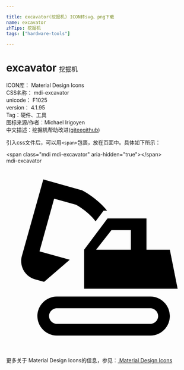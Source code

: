 ```yaml
---

title: excavator(挖掘机) ICON转svg、png下载
name: excavator
zhTips: 挖掘机
tags: ["hardware-tools"]

---
```


# excavator  <small style="font-size: 60%;font-weight: 100">挖掘机</small>


<div class="detail-page">
<p>
<span>
ICON库：
<span class="badge-secondary badge">Material Design Icons</span> 
</span>
<br/>
<span>
CSS名称：
<span class="badge-secondary badge">mdi-excavator</span> 
</span>
<br/>
<span>
unicode：
<span class="badge-secondary badge">F1025</span> 
<copy-btn content='F1025' btn-title=""></copy-btn>
<copy-btn :content='String.fromCodePoint(parseInt("F1025", 16))' btn-title="复制U"></copy-btn>
</span>
<br/>
<span>
version：
<span class="badge-secondary badge">4.1.95</span> 
</span><br/><span>Tag：<span class="badge-light badge"><router-link to="/tags/hardware-tools.html">硬件、工具</router-link></span></span>
<br/>
<span>图标来源/作者：<span class="badge-light badge">Michael Irigoyen</span></span> 
<br/>
<span class="zh-detail">中文描述：<span class="badge-primary badge">挖掘机</span><span class="help-link"><span>帮助改进</span>(<a href="https://gitee.com/liuwave/icon-helper/edit/master/json/material/excavator.json" target="_blank" rel="noopener noreferrer">gitee</a><a href="https://github.com/liuwave/icon-helper/edit/master/json/material/excavator.json" target="_blank" rel="noopener noreferrer">github</a></span>)</span><br/>
</p>
</div>
<div class="alert alert-dark">
  <i class="mdi mdi-excavator mdi-48px"></i>
  <i class="mdi mdi-excavator mdi-36px"></i>
  <i class="mdi mdi-excavator mdi-24px"></i>
  <i class="mdi mdi-excavator mdi-18px"></i>
</div>
<div>
  <p>引入css文件后，可以用<code>&lt;span&gt;</code>包裹，放在页面中。具体如下所示：    
  </p>
  <div class="alert alert-primary" style="font-size: 14px">
    &lt;span class="mdi mdi-excavator" aria-hidden="true"&gt;&lt;/span&gt;
    <copy-btn content='<span class="mdi mdi-excavator" aria-hidden="true"></span>'></copy-btn>
  </div>
  <div class="alert alert-secondary">
    <i class="mdi mdi-excavator"
    style="font-size: 24px"
    aria-hidden="true"></i> mdi-excavator
    <copy-btn content="mdi-excavator" btn-title="复制图标名称"></copy-btn>
  </div>
</div>
<div id="svg" class="svg-wrap">
<svg xmlns="http://www.w3.org/2000/svg" viewBox="0 0 24 24"><path d="M18.5 18.5C19.04 18.5 19.5 18.96 19.5 19.5S19.04 20.5 18.5 20.5H6.5C5.96 20.5 5.5 20.04 5.5 19.5S5.96 18.5 6.5 18.5H18.5M18.5 17H6.5C5.13 17 4 18.13 4 19.5S5.13 22 6.5 22H18.5C19.88 22 21 20.88 21 19.5S19.88 17 18.5 17M21 11H18V7H13L10 11V16H22L21 11M11.54 11L13.5 8.5H16V11H11.54M9.76 3.41L4.76 2L2 11.83C1.66 13.11 2.41 14.44 3.7 14.8L4.86 15.12L8.15 12.29L4.27 11.21L6.15 4.46L8.94 5.24C9.5 5.53 10.71 6.34 11.47 7.37L12.5 6H12.94C11.68 4.41 9.85 3.46 9.76 3.41Z" /></svg>
</div>
<detail full-name='mdi-excavator'></detail>
    
<div><p>更多关于 Material Design Icons的信息，参见：<a target="_blank" href="https://iconhelper.cn/material.html"> Material Design Icons</a>
</p></div>
